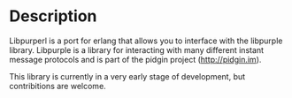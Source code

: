 Description
===========

Libpurperl is a port for erlang that allows you to interface with the libpurple
library. Libpurple is a library for interacting with many different instant
message protocols and is part of the pidgin project (http://pidgin.im).

This library is currently in a very early stage of development, but
contribitions are welcome.

